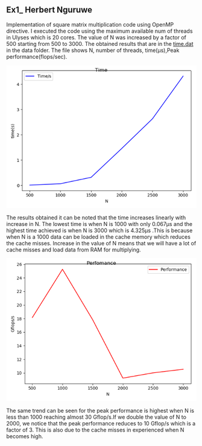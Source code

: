 ## Ex1_ Herbert Nguruwe

Implementation of  square matrix  multiplication code using OpenMP directive. I executed the code using the maximum available num of threads in Ulyses which is 20 cores. The value of N was  increased by a factor of 500  starting from 500 to 3000.  The obtained results  that are  in the [time.dat](data/time.data)  in the data folder. The file shows N, number of threads, time(μs),Peak performance(flops/sec).

![Perfomance analysis](img/time.png "Time in secs")

The results obtained it can be noted that the time increases linearly with increase in N. The lowest time is when N is 1000 with only  0.067μs and the highest time achieved is when N is 3000 which is 4.325μs .This  is because when N is a 1000 data can be loaded in the cache memory which reduces the cache misses. Increase in the value of N means that we will have a lot of cache misses  and load data from RAM for multiplying.

![Perfomance analysis](img/perfomance.png "Perfomance")

The same trend can be seen for the peak performance is highest when  N is less than 1000  reaching almost 30 Gflop/s.If we  double the value of N  to 2000, we notice that the peak performance reduces to 10 Gflop/s  which is a factor of 3.  This is also due to the cache misses in  experienced when N  becomes high.



